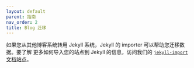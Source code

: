 ```yaml
---
layout: default
parent: 指南
nav_order: 2
title: Blog 迁移
---
```


如果您从其他博客系统转用 Jekyll 系统，Jekyll 的 importer 可以帮助您迁移数据。要了解
更多如何导入您的站点到 Jekyll 的信息，访问我们的 [`jekyll-import` 文档站点](https://import.jekyllrb.com/docs/home/)。
